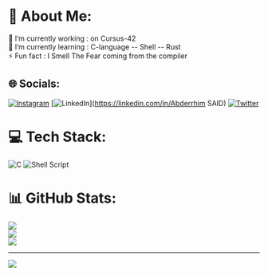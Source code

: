 # 💫 About Me:
🔭 I’m currently working : on Cursus-42<br>🌱 I’m currently learning : C-language -- Shell -- Rust<br>⚡ Fun fact : I Smell The Fear coming from the compiler


## 🌐 Socials:
[![Instagram](https://img.shields.io/badge/Instagram-%23E4405F.svg?logo=Instagram&logoColor=white)](https://instagram.com/pho98os) [![LinkedIn](https://img.shields.io/badge/LinkedIn-%230077B5.svg?logo=linkedin&logoColor=white)](https://linkedin.com/in/Abderrhim SAID) [![Twitter](https://img.shields.io/badge/Twitter-%231DA1F2.svg?logo=Twitter&logoColor=white)](https://twitter.com/pho8os) 

# 💻 Tech Stack:
![C](https://img.shields.io/badge/c-%2300599C.svg?style=for-the-badge&logo=c&logoColor=white) ![Shell Script](https://img.shields.io/badge/shell_script-%23121011.svg?style=for-the-badge&logo=gnu-bash&logoColor=white)
# 📊 GitHub Stats:
![](https://github-readme-stats.vercel.app/api?username=pho8os&theme=synthwave&hide_border=false&include_all_commits=false&count_private=false)<br/>
![](https://github-readme-streak-stats.herokuapp.com/?user=pho8os&theme=synthwave&hide_border=false)<br/>
![](https://github-readme-stats.vercel.app/api/top-langs/?username=pho8os&theme=synthwave&hide_border=false&include_all_commits=false&count_private=false&layout=compact)

---
[![](https://visitcount.itsvg.in/api?id=pho8os&icon=0&color=11)](https://visitcount.itsvg.in)

<!-- Proudly created with GPRM ( https://gprm.itsvg.in ) -->
